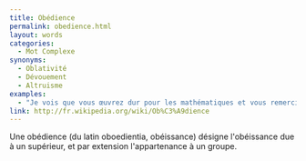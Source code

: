 ```yaml
---
title: Obédience
permalink: obedience.html
layout: words
categories:
  - Mot Complexe
synonyms:
  - Oblativité
  - Dévouement
  - Altruisme
examples:
  - "Je vois que vous œuvrez dur pour les mathématiques et vous remercie de votre totale obédience (et oblativité) pour la chose."
link: http://fr.wikipedia.org/wiki/Ob%C3%A9dience
---
```


Une obédience (du latin oboedientia, obéissance) désigne l'obéissance due à un supérieur, et par extension l'appartenance à un groupe.
